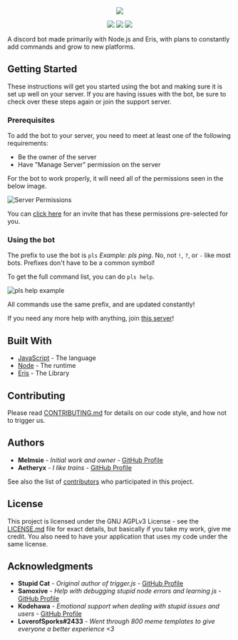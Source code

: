 <p align="center">
<a title="memes" href=""><img src="https://cdn.discordapp.com/attachments/340306589036838922/340320643830644736/Dankbg.jpg"></a>
</p>
<p align="center">
  <a title="BotVersion" href="https://github.com/melmsie/Dank-Memer/releases"><img src="https://img.shields.io/github/release/melmsie/Dank-Memer.svg"></a> 
  <a title="Version" href=""><img src="https://img.shields.io/badge/node.js-8.2.1-brightgreen.svg"></a>
  <a title="Codacy Badge" href="https://www.codacy.com?utm_source=github.com&amp;utm_medium=referral&amp;utm_content=melmsie/Dank-Memer&amp;utm_campaign=Badge_Grade"><img src="https://api.codacy.com/project/badge/Grade/83c15be03279409c9ac3ab3979cb3d23"></a>
</p>

A discord bot made primarily with Node.js and Eris, with plans to constantly add commands and grow to new platforms.

## Getting Started

These instructions will get you started using the bot and making sure it is set up well on your server. If you are having issues with the bot, be sure to check over these steps again or join the support server.

### Prerequisites

To add the bot to your server, you need to meet at least one of the following requirements:

* Be the owner of the server
* Have "Manage Server" permission on the server

For the bot to work properly, it will need all of the permissions seen in the below image.

![Server Permissions](http://i.imgur.com/9fkAFyN.png "Permissions Needed")

You can [click here](https://goo.gl/ktrEbN) for an invite that has these permissions pre-selected for you.

### Using the bot

The prefix to use the bot is `pls` *Example: pls ping*. No, not `!`, `?`, or `-` like most bots. Prefixes don't have to be a common symbol!

To get the full command list, you can do `pls help`.

![pls help example](http://i.imgur.com/nMcOsHM.gif "Help me Melmsiwan-Kenobi, you're my only hope!")

All commands use the same prefix, and are updated constantly!

If you need any more help with anything, join [this server](https://discord.gg/3GNMJBG)!

## Built With

* [JavaScript](https://developer.mozilla.org/en-US/docs/Web/JavaScript) - The language
* [Node](https://nodejs.org/en/) - The runtime
* [Eris](https://abal.moe/Eris) - The Library

## Contributing

Please read [CONTRIBUTING.md](https://gist.github.com/melmsie/8bc44dbcbb7781a45ba1fbabbd617f1b) for details on our code style, and how not to trigger us.

## Authors

* **Melmsie** - *Initial work and owner* - [GitHub Profile](https://github.com/melmsie)
* **Aetheryx** - *I like trains* - [GitHub Profile](https://github.com/Aetheryx)

See also the list of [contributors](https://github.com/melmsie/Dank-Memer/contributors) who participated in this project.

## License

This project is licensed under the GNU AGPLv3 License - see the [LICENSE.md](LICENSE.md) file for exact details, but basically if you take my work, give me credit. You also need to have your application that uses my code under the same license.

## Acknowledgments

* **Stupid Cat** - *Original author of trigger.js* - [GitHub Profile](https://github.com/Ratismal)
* **Samoxive** - *Help with debugging stupid node errors and learning js* - [GitHub Profile](https://github.com/Samoxive)
* **Kodehawa** - *Emotional support when dealing with stupid issues and users* - [GitHub Profile](https://github.com/Kodehawa)
* **LoverofSporks#2433** - *Went through 800 meme templates to give everyone a better experience <3* 
